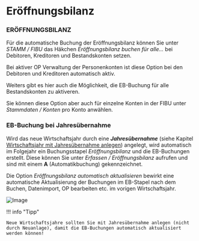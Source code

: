 # Eröffnungsbilanz

### ERÖFFNUNGSBILANZ


Für die automatische Buchung der Eröffnungsbilanz können Sie unter *STAMM / FIBU* das Häkchen *Eröffnungsbilanz buchen für alle...* bei Debitoren, Kreditoren und Bestandskonten setzen.

Bei aktiver OP Verwaltung der Personenkonten ist diese Option bei den Debitoren und Kreditoren automatisch aktiv.


Weiters gibt es hier auch die Möglichkeit, die EB-Buchung für alle Bestandskonten zu aktiveren.

Sie können diese Option aber auch für einzelne Konten in der FIBU unter *Stammdaten / Konten* pro Konto anwählen.



### EB-Buchung bei Jahresübernahme


Wird das neue Wirtschaftsjahr durch eine ***Jahresübernahme*** (siehe Kapitel [Wirtschaftsjahr mit Jahresübernahme anlegen](../../Klientenstammdaten/Allgemein/NeuesWirtschaftsjahranlegen.md#wirtschaftsjahr-mit-jahresübernahme-anlegen)) angelegt, wird automatisch im Folgejahr ein Buchungsstapel *Eröffnungsbilanz* und die EB-Buchungen erstellt. Diese können Sie unter *Erfassen / Eröffnungsbilanz* aufrufen und sind mit einem **A** (Automatikbuchung) gekennzeichnet.


Die Option *Eröffnungsbilanz automatisch aktualisieren* bewirkt eine automatische Aktualisierung der Buchungen im EB-Stapel nach dem Buchen, Datenimport, OP bearbeiten etc. im vorigen Wirtschaftsjahr.



![Image](<img/NeuesElement41.png>)


!!! info "Tipp"

    Neue Wirtschaftsjahre sollten Sie mit Jahresübernahme anlegen (nicht durch Neuanlage), damit die EB-Buchungen automatisch aktualisiert werden können!

